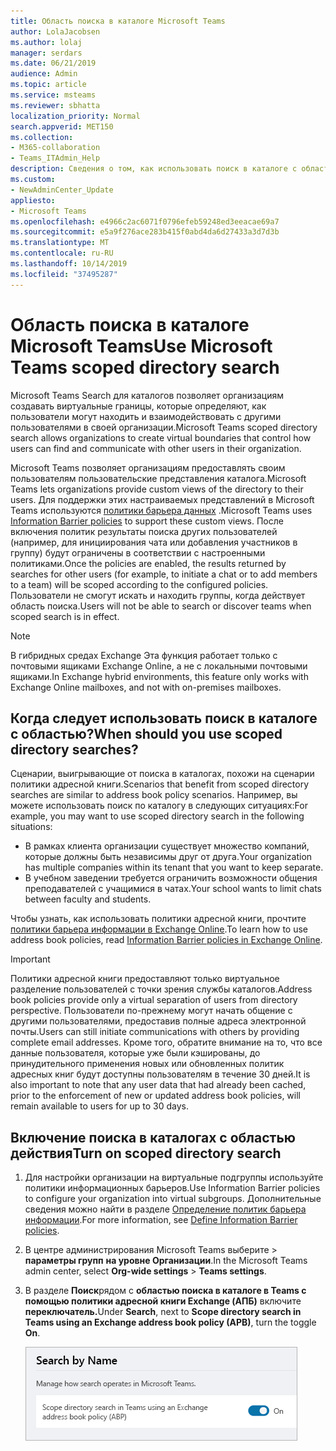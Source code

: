 ```yaml
---
title: Область поиска в каталоге Microsoft Teams
author: LolaJacobsen
ms.author: lolaj
manager: serdars
ms.date: 06/21/2019
audience: Admin
ms.topic: article
ms.service: msteams
ms.reviewer: sbhatta
localization_priority: Normal
search.appverid: MET150
ms.collection:
- M365-collaboration
- Teams_ITAdmin_Help
description: Сведения о том, как использовать поиск в каталоге с областью Microsoft Teams для создания настраиваемых представлений каталога.
ms.custom:
- NewAdminCenter_Update
appliesto:
- Microsoft Teams
ms.openlocfilehash: e4966c2ac6071f0796efeb59248ed3eeacae69a7
ms.sourcegitcommit: e5a9f276ace283b415f0abd4da6d27433a3d7d3b
ms.translationtype: MT
ms.contentlocale: ru-RU
ms.lasthandoff: 10/14/2019
ms.locfileid: "37495287"
---
```

# <a name="use-microsoft-teams-scoped-directory-search"></a><span data-ttu-id="6d317-103">Область поиска в каталоге Microsoft Teams</span><span class="sxs-lookup"><span data-stu-id="6d317-103">Use Microsoft Teams scoped directory search</span></span>

<span data-ttu-id="6d317-104">Microsoft Teams Search для каталогов позволяет организациям создавать виртуальные границы, которые определяют, как пользователи могут находить и взаимодействовать с другими пользователями в своей организации.</span><span class="sxs-lookup"><span data-stu-id="6d317-104">Microsoft Teams scoped directory search allows organizations to create virtual boundaries that control how users can find and communicate with other users in their organization.</span></span> 

<span data-ttu-id="6d317-105">Microsoft Teams позволяет организациям предоставлять своим пользователям пользовательские представления каталога.</span><span class="sxs-lookup"><span data-stu-id="6d317-105">Microsoft Teams lets organizations provide custom views of the directory to their users.</span></span> <span data-ttu-id="6d317-106">Для поддержки этих настраиваемых представлений в Microsoft Teams используются [политики барьера данных](https://docs.microsoft.com/microsoft-365/compliance/information-barriers) .</span><span class="sxs-lookup"><span data-stu-id="6d317-106">Microsoft Teams uses [Information Barrier policies](https://docs.microsoft.com/microsoft-365/compliance/information-barriers) to support these custom views.</span></span> <span data-ttu-id="6d317-107">После включения политик результаты поиска других пользователей (например, для инициирования чата или добавления участников в группу) будут ограничены в соответствии с настроенными политиками.</span><span class="sxs-lookup"><span data-stu-id="6d317-107">Once the policies are enabled, the results returned by searches for other users (for example, to initiate a chat or to add members to a team) will be scoped according to the configured policies.</span></span> <span data-ttu-id="6d317-108">Пользователи не смогут искать и находить группы, когда действует область поиска.</span><span class="sxs-lookup"><span data-stu-id="6d317-108">Users will not be able to search or discover teams when scoped search is in effect.</span></span> 

> [!NOTE]
> <span data-ttu-id="6d317-109">В гибридных средах Exchange Эта функция работает только с почтовыми ящиками Exchange Online, а не с локальными почтовыми ящиками.</span><span class="sxs-lookup"><span data-stu-id="6d317-109">In Exchange hybrid environments, this feature only works with Exchange Online mailboxes, and not with on-premises mailboxes.</span></span>

## <a name="when-should-you-use-scoped-directory-searches"></a><span data-ttu-id="6d317-110">Когда следует использовать поиск в каталоге с областью?</span><span class="sxs-lookup"><span data-stu-id="6d317-110">When should you use scoped directory searches?</span></span>

<span data-ttu-id="6d317-111">Сценарии, выигрывающие от поиска в каталогах, похожи на сценарии политики адресной книги.</span><span class="sxs-lookup"><span data-stu-id="6d317-111">Scenarios that benefit from scoped directory searches are similar to address book policy scenarios.</span></span> <span data-ttu-id="6d317-112">Например, вы можете использовать поиск по каталогу в следующих ситуациях:</span><span class="sxs-lookup"><span data-stu-id="6d317-112">For example, you may want to use scoped directory search in the following situations:</span></span>

- <span data-ttu-id="6d317-113">В рамках клиента организации существует множество компаний, которые должны быть независимы друг от друга.</span><span class="sxs-lookup"><span data-stu-id="6d317-113">Your organization has multiple companies within its tenant that you want to keep separate.</span></span> 
- <span data-ttu-id="6d317-114">В учебном заведении требуется ограничить возможности общения преподавателей с учащимися в чатах.</span><span class="sxs-lookup"><span data-stu-id="6d317-114">Your school wants to limit chats between faculty and students.</span></span> 
 
<span data-ttu-id="6d317-115">Чтобы узнать, как использовать политики адресной книги, прочтите [политики барьера информации в Exchange Online](https://docs.microsoft.com/microsoft-365/compliance/information-barriers).</span><span class="sxs-lookup"><span data-stu-id="6d317-115">To learn how to use address book policies, read [Information Barrier policies in Exchange Online](https://docs.microsoft.com/microsoft-365/compliance/information-barriers).</span></span>

> [!IMPORTANT]
> <span data-ttu-id="6d317-116">Политики адресной книги предоставляют только виртуальное разделение пользователей с точки зрения службы каталогов.</span><span class="sxs-lookup"><span data-stu-id="6d317-116">Address book policies provide only a virtual separation of users from directory perspective.</span></span> <span data-ttu-id="6d317-117">Пользователи по-прежнему могут начать общение с другими пользователями, предоставив полные адреса электронной почты.</span><span class="sxs-lookup"><span data-stu-id="6d317-117">Users can still initiate communications with others by providing complete email addresses.</span></span> <span data-ttu-id="6d317-118">Кроме того, обратите внимание на то, что все данные пользователя, которые уже были кэшированы, до принудительного применения новых или обновленных политик адресных книг будут доступны пользователям в течение 30 дней.</span><span class="sxs-lookup"><span data-stu-id="6d317-118">It is also important to note that any user data that had already been cached, prior to the enforcement of new or updated address book policies, will remain available to users for up to 30 days.</span></span>

## <a name="turn-on-scoped-directory-search"></a><span data-ttu-id="6d317-119">Включение поиска в каталогах с областью действия</span><span class="sxs-lookup"><span data-stu-id="6d317-119">Turn on scoped directory search</span></span>

1. <span data-ttu-id="6d317-120">Для настройки организации на виртуальные подгруппы используйте политики информационных барьеров.</span><span class="sxs-lookup"><span data-stu-id="6d317-120">Use Information Barrier policies to configure your organization into virtual subgroups.</span></span> <span data-ttu-id="6d317-121">Дополнительные сведения можно найти в разделе [Определение политик барьера информации](https://docs.microsoft.com/microsoft-365/compliance/information-barriers-policies).</span><span class="sxs-lookup"><span data-stu-id="6d317-121">For more information, see [Define Information Barrier policies](https://docs.microsoft.com/microsoft-365/compliance/information-barriers-policies).</span></span>

2. <span data-ttu-id="6d317-122">В центре администрирования Microsoft Teams выберите > **параметры групп** **на уровне Организации**.</span><span class="sxs-lookup"><span data-stu-id="6d317-122">In the Microsoft Teams admin center, select **Org-wide settings** > **Teams settings**.</span></span>

3. <span data-ttu-id="6d317-123">В разделе **Поиск**рядом с **областью поиска в каталоге в Teams с помощью политики адресной книги Exchange (АПБ)** включите **переключатель.**</span><span class="sxs-lookup"><span data-stu-id="6d317-123">Under **Search**, next to **Scope directory search in Teams using an Exchange address book policy (APB)**, turn the toggle **On**.</span></span>

    ![Поиск в каталоге с областью в центре администрирования Microsoft Teams](media/teams-scoped-directory-search-image1.png)



